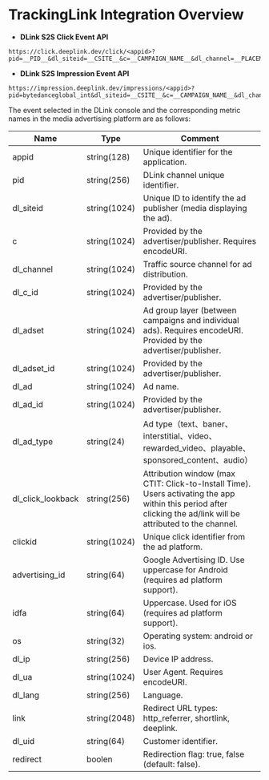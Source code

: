 # TrackingLink Integration Overview

- **DLink S2S Click Event API**
```
https://click.deeplink.dev/click/<appid>?pid=__PID__&dl_siteid=__CSITE__&c=__CAMPAIGN_NAME__&dl_channel=__PLACEMENT__&dl_c_id=__CAMPAIGN_ID__&dl_adset=__AID_NAME__&dl_adset_id=__AID__&dl_ad=__CID_NAME__&dl_ad_id=__CID__&dl_ad_type=__CTYPE__&dl_click_lookback=7d&clickid=__Clickid__&advertising_id=__GAID__&idfa=__IDFA__&os=__OS__&dl_ip=__IP__&dl_ua=__UA__&dl_lang=__SL__&redirect=false
```

- **DLink S2S Impression Event API**
```
https://impression.deeplink.dev/impressions/<appid>?pid=bytedanceglobal_int&dl_siteid=__CSITE__&c=__CAMPAIGN_NAME__&dl_channel=__PLACEMENT__&dl_c_id=__CAMPAIGN_ID__&dl_adset=__AID_NAME__&dl_adset_id=__AID__&dl_ad=__CID_NAME__&dl_ad_id=__CID__&dl_ad_type=__CTYPE__&dl_viewthrough_lookback=24h&clickid=__Clickid__&advertising_id=__GAID__&idfa=__IDFA__&os=__OS__&dl_ip=__IP__&dl_ua=__UA__&dl_lang=__SL__&redirect=false
```

The event selected in the DLink console and the corresponding metric names in the media advertising platform are as follows:

|    Name    |    Type                     |    Comment                           |
| -----------------------------------|----------------|-------------------------------|
|    appid    |    string(128)    |    Unique identifier for the application.    |
|    pid    |    string(256)    |    DLink channel unique identifier.    |
|    dl_siteid    |    string(1024)    |    Unique ID to identify the ad publisher (media displaying the ad).    |
|    c    |    string(1024)    |    Provided by the advertiser/publisher. Requires encodeURI.    |
|    dl_channel    |    string(1024)    |    Traffic source channel for ad distribution.    |
|    dl_c_id    |    string(1024)    |    Provided by the advertiser/publisher.    |
|    dl_adset    |    string(1024)    |    Ad group layer (between campaigns and individual ads). Requires encodeURI. Provided by the advertiser/publisher.    |
|    dl_adset_id    |    string(1024)    |    Provided by the advertiser/publisher.    |
|    dl_ad    |    string(1024)    |    Ad name.    |
|    dl_ad_id    |    string(1024)    |    Provided by the advertiser/publisher.    |
|    dl_ad_type    |    string(24)    |    Ad type（text、baner、interstitial、video、rewarded_video、playable、sponsored_content、audio）    |
|    dl_click_lookback    |    string(256)    |    Attribution window (max CTIT: Click-to-Install Time). Users activating the app within this period after clicking the ad/link will be attributed to the channel.    |
|    clickid    |    string(1024)    |    Unique click identifier from the ad platform.    |
|    advertising_id    |    string(64)    |    Google Advertising ID. Use uppercase for Android (requires ad platform support).    |
|    idfa    |    string(64)    |    Uppercase. Used for iOS (requires ad platform support).    |
|    os    |    string(32)    |    Operating system: android or ios.    |
|    dl_ip    |    string(256)    |    Device IP address.    |
|    dl_ua    |    string(1024)    |    User Agent. Requires encodeURI.    |
|    dl_lang    |    string(256)    |    Language.    |
|    link    |    string(2048)    |    Redirect URL types: http_referrer, shortlink, deeplink.    |
|    dl_uid    |    string(64)    |    Customer identifier.    |
|    redirect    |    boolen    |    Redirection flag: true, false (default: false).    |
